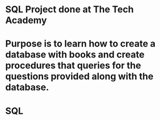 # SQL Project done at The Tech Academy
# Purpose is to learn how to create a database with books and create procedures that queries for the questions provided along with the database.
# SQL
